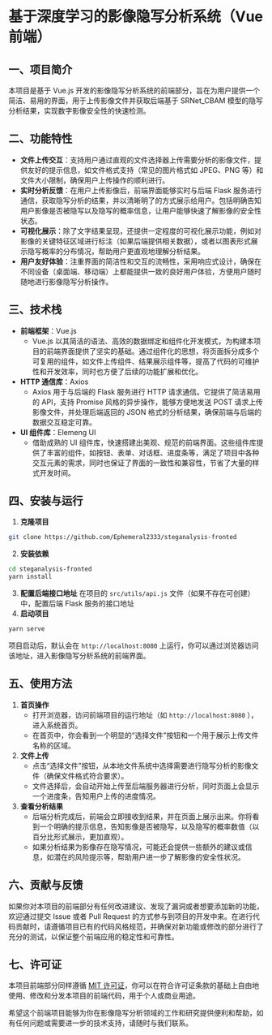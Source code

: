 # 基于深度学习的影像隐写分析系统（Vue 前端）

## 一、项目简介
本项目是基于 Vue.js 开发的影像隐写分析系统的前端部分，旨在为用户提供一个简洁、易用的界面，用于上传影像文件并获取后端基于 SRNet_CBAM 模型的隐写分析结果，实现数字影像安全性的快速检测。

## 二、功能特性
- **文件上传交互**：支持用户通过直观的文件选择器上传需要分析的影像文件，提供友好的提示信息，如文件格式支持（常见的图片格式如 JPEG、PNG 等）和文件大小限制，确保用户上传操作的顺利进行。
- **实时分析反馈**：在用户上传影像后，前端界面能够实时与后端 Flask 服务进行通信，获取隐写分析的结果，并以清晰明了的方式展示给用户。包括明确告知用户影像是否被隐写以及隐写的概率信息，让用户能够快速了解影像的安全性状态。
- **可视化展示**：除了文字结果呈现，还提供一定程度的可视化展示功能，例如对影像的关键特征区域进行标注（如果后端提供相关数据），或者以图表形式展示隐写概率的分布情况，帮助用户更直观地理解分析结果。
- **用户友好体验**：注重界面的简洁性和交互的流畅性，采用响应式设计，确保在不同设备（桌面端、移动端）上都能提供一致的良好用户体验，方便用户随时随地进行影像隐写分析操作。

## 三、技术栈
- **前端框架**：Vue.js
    - Vue.js 以其简洁的语法、高效的数据绑定和组件化开发模式，为构建本项目的前端界面提供了坚实的基础。通过组件化的思想，将页面拆分成多个可复用的组件，如文件上传组件、结果展示组件等，提高了代码的可维护性和开发效率，同时也方便了后续的功能扩展和优化。
- **HTTP 通信库**：Axios
    - Axios 用于与后端的 Flask 服务进行 HTTP 请求通信。它提供了简洁易用的 API，支持 Promise 风格的异步操作，能够方便地发送 POST 请求上传影像文件，并处理后端返回的 JSON 格式的分析结果，确保前端与后端的数据交互稳定可靠。
- **UI 组件库**：Elemeng UI
    - 借助成熟的 UI 组件库，快速搭建出美观、规范的前端界面。这些组件库提供了丰富的组件，如按钮、表单、对话框、进度条等，满足了项目中各种交互元素的需求，同时也保证了界面的一致性和兼容性，节省了大量的样式开发时间。

## 四、安装与运行
1. **克隆项目**
```bash
git clone https://github.com/Ephemeral2333/steganalysis-fronted
```
2. **安装依赖**
```bash
cd steganalysis-fronted
yarn install
```
3. **配置后端接口地址**
在项目的 `src/utils/api.js` 文件（如果不存在可创建）中，配置后端 Flask 服务的接口地址
4. **启动项目**
```bash
yarn serve
```
项目启动后，默认会在 `http://localhost:8080` 上运行，你可以通过浏览器访问该地址，进入影像隐写分析系统的前端界面。

## 五、使用方法
1. **首页操作**
    - 打开浏览器，访问前端项目的运行地址（如 `http://localhost:8080` ），进入系统首页。
    - 在首页中，你会看到一个明显的“选择文件”按钮和一个用于展示上传文件名称的区域。
2. **文件上传**
    - 点击“选择文件”按钮，从本地文件系统中选择需要进行隐写分析的影像文件（确保文件格式符合要求）。
    - 文件选择后，会自动开始上传至后端服务器进行分析，同时页面上会显示一个进度条，告知用户上传的进度情况。
3. **查看分析结果**
    - 后端分析完成后，前端会立即接收到结果，并在页面上展示出来。你将看到一个明确的提示信息，告知影像是否被隐写，以及隐写的概率数值（以百分比形式展示，更加直观）。
    - 如果分析结果为影像存在隐写情况，可能还会提供一些额外的建议或信息，如潜在的风险提示等，帮助用户进一步了解影像的安全性状况。

## 六、贡献与反馈
如果你对本项目的前端部分有任何改进建议、发现了漏洞或者想要添加新的功能，欢迎通过提交 Issue 或者 Pull Request 的方式参与到项目的开发中来。在进行代码贡献时，请遵循项目已有的代码风格规范，并确保对新功能或修改的部分进行了充分的测试，以保证整个前端应用的稳定性和可靠性。

## 七、许可证
本项目前端部分同样遵循 [MIT 许可证](LICENSE)，你可以在符合许可证条款的基础上自由地使用、修改和分发本项目的前端代码，用于个人或商业用途。

希望这个前端项目能够为你在影像隐写分析领域的工作和研究提供便利和帮助，如有任何问题或需要进一步的技术支持，请随时与我们联系。

